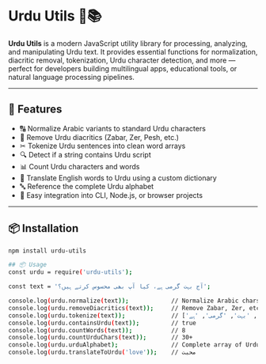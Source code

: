 # Urdu Utils 🕌📚

**Urdu Utils** is a modern JavaScript utility library for processing, analyzing, and manipulating Urdu text. It provides essential functions for normalization, diacritic removal, tokenization, Urdu character detection, and more — perfect for developers building multilingual apps, educational tools, or natural language processing pipelines.

---

## 🚀 Features

- 🔠 Normalize Arabic variants to standard Urdu characters
- 🧹 Remove Urdu diacritics (Zabar, Zer, Pesh, etc.)
- ✂ Tokenize Urdu sentences into clean word arrays
- 🔍 Detect if a string contains Urdu script
- 📊 Count Urdu characters and words
- 🧠 Translate English words to Urdu using a custom dictionary
- 🔤 Reference the complete Urdu alphabet
- 🔧 Easy integration into CLI, Node.js, or browser projects

---

## 📦 Installation

 ```bash
npm install urdu-utils

## 📦 Usage
const urdu = require('urdu-utils');

const text = 'آج بہت گرمی ہے، کیا آپ بھی محسوس کرتے ہیں؟';

console.log(urdu.normalize(text));            // Normalize Arabic chars to Urdu
console.log(urdu.removeDiacritics(text));     // Remove Zabar, Zer, etc.
console.log(urdu.tokenize(text));             // ['آج', 'بہت', 'گرمی', 'ہے', ...]
console.log(urdu.containsUrdu(text));         // true
console.log(urdu.countWords(text));           // 8
console.log(urdu.countUrduChars(text));       // 30+
console.log(urdu.urduAlphabet);               // Complete array of Urdu letters
console.log(urdu.translateToUrdu('love'));    // محبت 

